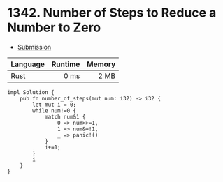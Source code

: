 # 1342. Number of Steps to Reduce a Number to Zero
- [Submission](https://leetcode.com/submissions/detail/1035222381/)

| Language | Runtime | Memory |
| :-       |       -:|      -:|
| Rust | 0 ms | 2 MB |
```
impl Solution {
    pub fn number_of_steps(mut num: i32) -> i32 {
        let mut i = 0;
        while num!=0 {
            match num&1 {
                0 => num>>=1,
                1 => num&=!1,
                _ => panic!()
            }
            i+=1;
        }
        i
    }
}
```
